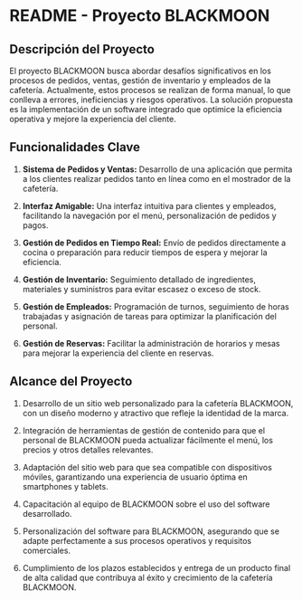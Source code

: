 # README - Proyecto BLACKMOON

## Descripción del Proyecto

El proyecto BLACKMOON busca abordar desafíos significativos en los procesos de pedidos, ventas, gestión de inventario y empleados de la cafetería. Actualmente, estos procesos se realizan de forma manual, lo que conlleva a errores, ineficiencias y riesgos operativos. La solución propuesta es la implementación de un software integrado que optimice la eficiencia operativa y mejore la experiencia del cliente.

## Funcionalidades Clave

1. **Sistema de Pedidos y Ventas:** Desarrollo de una aplicación que permita a los clientes realizar pedidos tanto en línea como en el mostrador de la cafetería.
   
2. **Interfaz Amigable:** Una interfaz intuitiva para clientes y empleados, facilitando la navegación por el menú, personalización de pedidos y pagos.

3. **Gestión de Pedidos en Tiempo Real:** Envío de pedidos directamente a cocina o preparación para reducir tiempos de espera y mejorar la eficiencia.

4. **Gestión de Inventario:** Seguimiento detallado de ingredientes, materiales y suministros para evitar escasez o exceso de stock.

5. **Gestión de Empleados:** Programación de turnos, seguimiento de horas trabajadas y asignación de tareas para optimizar la planificación del personal.

6. **Gestión de Reservas:** Facilitar la administración de horarios y mesas para mejorar la experiencia del cliente en reservas.
## Alcance del Proyecto

1. Desarrollo de un sitio web personalizado para la cafetería BLACKMOON, con un diseño moderno y atractivo que refleje la identidad de la marca.

2. Integración de herramientas de gestión de contenido para que el personal de BLACKMOON pueda actualizar fácilmente el menú, los precios y otros detalles relevantes.

3. Adaptación del sitio web para que sea compatible con dispositivos móviles, garantizando una experiencia de usuario óptima en smartphones y tablets.

4. Capacitación al equipo de BLACKMOON sobre el uso del software desarrollado.

5. Personalización del software para BLACKMOON, asegurando que se adapte perfectamente a sus procesos operativos y requisitos comerciales.

6. Cumplimiento de los plazos establecidos y entrega de un producto final de alta calidad que contribuya al éxito y crecimiento de la cafetería BLACKMOON.

